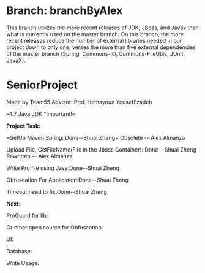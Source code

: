 # Branch: branchByAlex
This branch utilizes the more recent releases of JDK, JBoss, and Javax than what is currently used on the master branch.
On this branch, the more recent releases reduce the number of external libraries needed in our project down to only one,
verses the more than five external dependencies of the master branch (Spring, Commons-IO, Commons-FileUtils, JUnit, JavaX).
<del>
# SeniorProject
Made by Team55 Advisor: Prof. Homayoun Yousefi'zadeh

~1.7 Java JDK *important!~

 **Project Task:**

~SetUp Maven Spring: Done--Shuai Zheng~
Obsolete -- Alex Almanza

Upload File, GetFileName(File in the Jboss Container): Done--  Shuai Zheng
Rewritten -- Alex Almanza

Write Pro file using Java:Done--Shuai Zheng

Obfuscation For Application:Done--Shuai Zheng

Timeout need to fix:Done--Shuai Zheng

**Next:**


 ProGuard for lib:

 Or other open source for Obfuscation:

 UI:

 Database:

 Write Usage:
 </del>


